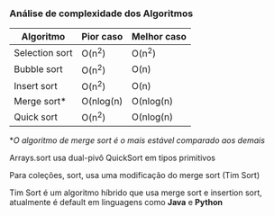 <h3>Análise de complexidade dos Algoritmos</h3>
<table>
    <thead>
        <th>Algoritmo</th>
        <th>Pior caso</th>
        <th>Melhor caso</th>
    </thead>
    <tbody>
        <tr>
            <td>Selection sort</td>
            <td>O(n<sup>2</sup>)</td>
            <td>O(n<sup>2</sup>)</td>
        </tr>
        <tr>
            <td>Bubble sort</td>
            <td>O(n<sup>2</sup>)</td>
            <td>O(n)</td>
        </tr>
        <tr>
            <td>Insert sort</td>
            <td>O(n<sup>2</sup>)</td>
            <td>O(n)</td>
        </tr>
        <tr>
            <td>Merge sort*</td>
            <td>O(nlog(n)</td>
            <td>O(nlog(n)</td>
        </tr>
        <tr>
            <td>Quick sort</td>
            <td>O(n<sup>2</sup>)</td>
            <td>O(nlog(n)</td>
        </tr>
    </tbody>
</table>
<p>*<i>O algoritmo de merge sort é o mais estável comparado aos demais</i></p>
<p>Arrays.sort usa dual-pivô QuickSort em tipos primitivos</p>
<p>Para coleções, sort, usa uma modificação do merge sort (Tim Sort)</p>
<p>Tim Sort é um algoritmo híbrido que usa merge sort e insertion sort, atualmente é default em linguagens como <b>Java</b> e <b>Python</b></p>


